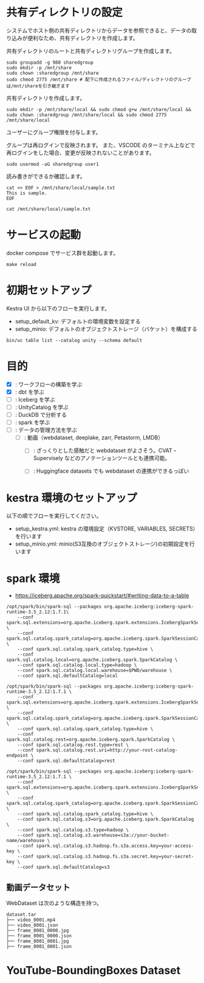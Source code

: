 # 共有ディレクトリの設定

システムでホスト側の共有ディレクトリからデータを参照できると、データの取り込みが便利なため、共有ディレクトリを作成します。

共有ディレクトリのルートと共有ディレクトリグループを作成します。

```
sudo groupadd -g 980 sharedgroup
sudo mkdir -p /mnt/share
sudo chown :sharedgroup /mnt/share
sudo chmod 2775 /mnt/share # 配下に作成されるファイル/ディレクトリのグループは/mnt/shareを引き継ぎます
```

共有ディレクトリを作成します。

```
sudo mkdir -p /mnt/share/local && sudo chmod g+w /mnt/share/local && sudo chown :sharedgroup /mnt/share/local && sudo chmod 2775 /mnt/share/local
```

ユーザーにグループ権限を付与します。

グループは再ログインで反映されます。
また、VSCODE のターミナル上などで再ログインをした場合、変更が反映されないことがあります。

```
sudo usermod -aG sharedgroup user1
```

読み書きができるか確認します。

```
cat << EOF > /mnt/share/local/sample.txt
This is sample.
EOF

cat /mnt/share/local/sample.txt
```


# サービスの起動

docker compose でサービス群を起動します。

```
make reload
```

# 初期セットアップ

Kestra UI から以下のフローを実行します。

* setup_default_kv: デフォルトの環境変数を設定する
* setup_minio: デフォルトのオブジェクトストレージ（バケット）を構成する


```
bin/uc table list --catalog unity --schema default
```


# 目的

- [x] : ワークフローの構築を学ぶ
- [x] : dbt を学ぶ
- [ ] : Iceberg を学ぶ
- [ ] : UnityCatalog を学ぶ
- [ ] : DuckDB で分析する
- [ ] : spark を学ぶ
- [ ] : データの管理方法を学ぶ
  - [ ] : 動画（webdataset, deeplake, zarr, Petastorm, LMDB）
    - [ ] : ざっくりとした感触だと webdataset がよさそう。CVAT・Supervisely などのアノテーションツールとも連携可能。
    - [ ] : Huggingface datasets でも webdataset の連携ができるっぽい


# kestra 環境のセットアップ

以下の順でフローを実行してください。

- setup_kestra.yml: kestra の環境設定（KVSTORE, VARIABLES, SECRETS）を行います
- setup_minio.yml: minio(S3互換のオブジェクトストレージ)の初期設定を行います


# spark 環境

* https://iceberg.apache.org/spark-quickstart/#writing-data-to-a-table

```
/opt/spark/bin/spark-sql --packages org.apache.iceberg:iceberg-spark-runtime-3.5_2.12:1.7.1\
    --conf spark.sql.extensions=org.apache.iceberg.spark.extensions.IcebergSparkSessionExtensions \
    --conf spark.sql.catalog.spark_catalog=org.apache.iceberg.spark.SparkSessionCatalog \
    --conf spark.sql.catalog.spark_catalog.type=hive \
    --conf spark.sql.catalog.local=org.apache.iceberg.spark.SparkCatalog \
    --conf spark.sql.catalog.local.type=hadoop \
    --conf spark.sql.catalog.local.warehouse=$PWD/warehouse \
    --conf spark.sql.defaultCatalog=local
```


```
/opt/spark/bin/spark-sql --packages org.apache.iceberg:iceberg-spark-runtime-3.5_2.12:1.7.1 \
    --conf spark.sql.extensions=org.apache.iceberg.spark.extensions.IcebergSparkSessionExtensions \
    --conf spark.sql.catalog.spark_catalog=org.apache.iceberg.spark.SparkSessionCatalog \
    --conf spark.sql.catalog.spark_catalog.type=hive \
    --conf spark.sql.catalog.rest=org.apache.iceberg.spark.SparkCatalog \
    --conf spark.sql.catalog.rest.type=rest \
    --conf spark.sql.catalog.rest.uri=http://your-rest-catalog-endpoint \
    --conf spark.sql.defaultCatalog=rest
```

```
/opt/spark/bin/spark-sql --packages org.apache.iceberg:iceberg-spark-runtime-3.5_2.12:1.7.1 \
    --conf spark.sql.extensions=org.apache.iceberg.spark.extensions.IcebergSparkSessionExtensions \
    --conf spark.sql.catalog.spark_catalog=org.apache.iceberg.spark.SparkSessionCatalog \
    --conf spark.sql.catalog.spark_catalog.type=hive \
    --conf spark.sql.catalog.s3=org.apache.iceberg.spark.SparkCatalog \
    --conf spark.sql.catalog.s3.type=hadoop \
    --conf spark.sql.catalog.s3.warehouse=s3a://your-bucket-name/warehouse \
    --conf spark.sql.catalog.s3.hadoop.fs.s3a.access.key=your-access-key \
    --conf spark.sql.catalog.s3.hadoop.fs.s3a.secret.key=your-secret-key \
    --conf spark.sql.defaultCatalog=s3
```


## 動画データセット

WebDataset は次のような構造を持つ。

```
dataset.tar
├── video_0001.mp4
├── video_0001.json
├── frame_0001_0000.jpg
├── frame_0001_0000.json
├── frame_0001_0001.jpg
├── frame_0001_0001.json
```


# YouTube-BoundingBoxes Dataset

